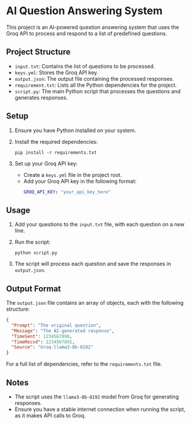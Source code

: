 # AI Question Answering System

This project is an AI-powered question answering system that uses the Groq API to process and respond to a list of predefined questions.

## Project Structure

- `input.txt`: Contains the list of questions to be processed.
- `keys.yml`: Stores the Groq API key.
- `output.json`: The output file containing the processed responses.
- `requirement.txt`: Lists all the Python dependencies for the project.
- `script.py`: The main Python script that processes the questions and generates responses.

## Setup

1. Ensure you have Python installed on your system.

2. Install the required dependencies:
   ```
   pip install -r requirements.txt
   ```

3. Set up your Groq API key:
   - Create a `keys.yml` file in the project root.
   - Add your Groq API key in the following format:
     ```yaml
     GROQ_API_KEY: "your_api_key_here"
     ```

## Usage

1. Add your questions to the `input.txt` file, with each question on a new line.

2. Run the script:
   ```
   python script.py
   ```

3. The script will process each question and save the responses in `output.json`.

## Output Format

The `output.json` file contains an array of objects, each with the following structure:

```json
{
  "Prompt": "The original question",
  "Message": "The AI-generated response",
  "TimeSent": 1234567890,
  "TimeRecvd": 1234567891,
  "Source": "Groq-llama3-8b-8192"
}
```

For a full list of dependencies, refer to the `requirements.txt` file.

## Notes

- The script uses the `llama3-8b-8192` model from Groq for generating responses.
- Ensure you have a stable internet connection when running the script, as it makes API calls to Groq.
